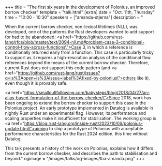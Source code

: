 +++
title = "The first six years in the development of Polonius, an improved borrow checker"
template = "talk.html"
[extra]
  date = "Oct. 11th, Thursday"
  time = "10:00 - 10:30"
  speakers = ["amanda-stjerna"]
  description = "<p>When the current borrow checker, non-lexical lifetimes (NLL), was developed, one of the patterns the Rust developers wanted to add support for had to be abandoned: <a href=\"https://github.com/rust-lang/rfcs/blob/master/text/2094-nll.md#problem-case-3-conditional-control-flow-across-functions\">Case 3, in which a reference is conditionally returned early from a function</a>. This case is particularly tricky to support as it requires a high-resolution analysis of the conditional flow references beyond the means of the current borrow checker. Therefore, current Rust does not support this code pattern (and <a href=\"https://github.com/rust-lang/rust/issues?q=is%3Aopen+is%3Aissue+label%3Afixed-by-polonius\">others like it</a>), even though it is provably safe.</p><p><a href=\"https://smallcultfollowing.com/babysteps/blog/2018/04/27/an-alias-based-formulation-of-the-borrow-checker/\">Since 2018</a>, work has been ongoing to extend the borrow checker to support this case in the Polonius project. An early prototype implemented in Datalog is available in nightly Rust under an experimental flag. However, its performance and scaling properties make it insufficient for stabilisation. The working group is <a href=\"https://blog.rust-lang.org/inside-rust/2023/10/06/polonius-update.html\">aiming to ship a prototype of Polonius with acceptable performance characteristics for the Rust 2024 edition</a>, this time without Datalog.</p><p>This talk presents a history of the work on Polonius, explains how it differs from the current borrow checker, and describes the path to stabilisation and beyond."
  ogimage = "/images/talks/og-images/tba-amanda.png"
+++
